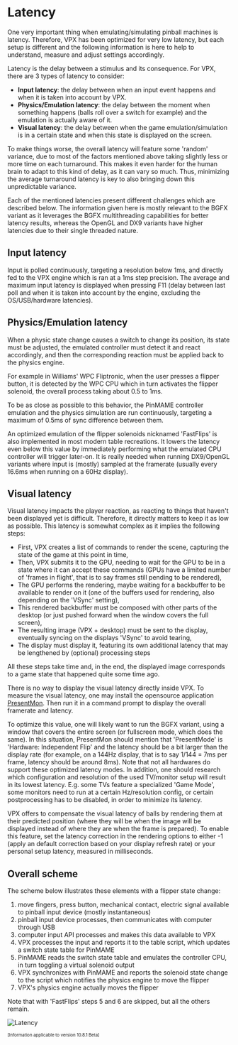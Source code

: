 # Latency

One very important thing when emulating/simulating pinball machines is latency. Therefore, VPX has been optimized for very low latency, but each setup is different and the following information is here to help to understand, measure and adjust settings accordingly.

Latency is the delay between a stimulus and its consequence. For VPX, there are 3 types of latency to consider:
- **Input latency**: the delay between when an input event happens and when it is taken into account by VPX.
- **Physics/Emulation latency**: the delay between the moment when something happens (balls roll over a switch for example) and the emulation is actually aware of it.
- **Visual latency**: the delay between when the game emulation/simulation is in a certain state and when this state is displayed on the screen.

To make things worse, the overall latency will feature some 'random' variance, due to most of the factors mentioned above taking slightly less or more time on each turnaround.
This makes it even harder for the human brain to adapt to this kind of delay, as it can vary so much. Thus, minimizing the average turnaround latency is key to also bringing down
this unpredictable variance.

Each of the mentioned latencies present different challenges which are described below. The information given here is mostly relevant to the BGFX variant as it leverages the BGFX multithreading capabilities for better latency results, whereas the OpenGL and DX9 variants have higher latencies due to their single threaded nature.


## Input latency

Input is polled continuously, targeting a resolution below 1ms, and directly fed to the VPX engine which is ran at a 1ms step precision. The average and maximum input latency is displayed when pressing F11 (delay between last poll and when it is taken into account by the engine, excluding the OS/USB/hardware latencies).


## Physics/Emulation latency

When a physic state change causes a switch to change its position, its state must be adjusted, the emulated controller must detect it and react accordingly, and then the corresponding reaction must be applied back to the physics engine.

For example in Williams' WPC Fliptronic, when the user presses a flipper button, it is detected by the WPC CPU which in turn activates the flipper solenoid, the overall process taking about 0.5 to 1ms.

To be as close as possible to this behavior, the PinMAME controller emulation and the physics simulation are run continuously, targeting a maximum of 0.5ms of sync difference between them.

An optimized emulation of the flipper solenoids nicknamed 'FastFlips' is also implemented in most modern table recreations. It lowers the latency even below this value by immediately performing what the emulated CPU controller will trigger later-on. It is really needed when running DX9/OpenGL variants where input is (mostly) sampled at the framerate (usually every 16.6ms when running on a 60Hz display).


## Visual latency

Visual latency impacts the player reaction, as reacting to things that haven't been displayed yet is difficult. Therefore, it directly matters to keep it as low as possible. This latency is somewhat complex as it implies the following steps:
- First, VPX creates a list of commands to render the scene, capturing the state of the game at this point in time,
- Then, VPX submits it to the GPU, needing to wait for the GPU to be in a state where it can accept these commands (GPUs have a limited number of 'frames in flight', that is to say frames still pending to be rendered),
- The GPU performs the rendering, maybe waiting for a backbuffer to be available to render on it (one of the buffers used for rendering, also depending on the 'VSync' setting),
- This rendered backbuffer must be composed with other parts of the desktop (or just pushed forward when the window covers the full screen),
- The resulting image (VPX + desktop) must be sent to the display, eventually syncing on the displays 'VSync' to avoid tearing,
- The display must display it, featuring its own additional latency that may be lengthened by (optional) processing steps

All these steps take time and, in the end, the displayed image corresponds to a game state that happened quite some time ago.


There is no way to display the visual latency directly inside VPX. To measure the visual latency, one may install the opensource application [PresentMon](https://github.com/GameTechDev/PresentMon/releases). Then run it in a command prompt to display the overall framerate and latency.

To optimize this value, one will likely want to run the BGFX variant, using a window that covers the entire screen (or fullscreen mode, which does the same). In this situation, PresentMon should mention that 'PresentMode' is 'Hardware: Independent Flip' and the latency should be a bit larger than the display rate (for example, on a 144Hz display, that is to say 1/144 = 7ms per frame, latency should be around 8ms). Note that not all hardwares do support these optimized latency modes.
In addition, one should research which configuration and resolution of the used TV/monitor setup will result in its lowest latency.
E.g. some TVs feature a specialized 'Game Mode', some monitors need to run at a certain Hz/resolution config, or certain postprocessing has to be disabled, in order to minimize its latency.

VPX offers to compensate the visual latency of balls by rendering them at their predicted position (where they will be when the image will be displayed instead of where they are when the frame is prepared).
To enable this feature, set the latency correction in the rendering options to either -1 (apply an default correction based on your display refresh rate) or your personal setup latency, measured in milliseconds.


## Overall scheme

The scheme below illustrates these elements with a flipper state change:
1. move fingers, press button, mechanical contact, electric signal available to pinball input device (mostly instantaneous)
2. pinball input device processes, then communicates with computer through USB
3. computer input API processes and makes this data available to VPX
4. VPX processes the input and reports it to the table script, which updates a switch state table for PinMAME
5. PinMAME reads the switch state table and emulates the controller CPU, in turn toggling a virtual solenoid output
6. VPX synchronizes with PinMAME and reports the solenoid state change to the script which notifies the physics engine to move the flipper
7. VPX's physics engine actually moves the flipper

Note that with 'FastFlips' steps 5 and 6 are skipped, but all the others remain.

![Latency](img/Latency.svg)


<sub><sup>[Information applicable to version 10.8.1 Beta]</sup></sub>
